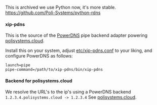This is archived we use Python now, it's more stable.
https://github.com/Poli-Systems/python-rdns


#### xip-pdns

This is the source of the [PowerDNS](http://powerdns.com/) pipe backend adapter powering [polisystems.cloud](http://polisystems.cloud/).

Install this on your system, adjust [etc/xip-pdns.conf](etc/xip-pdns.conf.example) to your liking, and configure PowerDNS as follows:

    launch=pipe
    pipe-command=/path/to/xip-pdns/bin/xip-pdns

#### Backend for polisystems.cloud

We resolve the URL's to the ip's using a PowerDNS backend `1.2.3.4.polisystems.cloud -> 1.2.3.4`
See [polisystems.cloud](http://polisystems.cloud/).
